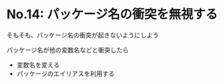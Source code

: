 # No.14: パッケージ名の衝突を無視する

そもそも、パッケージ名の衝突が起きないようにしよう

パッケージ名が他の変数名などと衝突したら

* 変数名を変える
* パッケージのエイリアスを利用する

